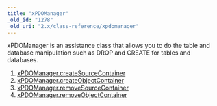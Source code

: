 ```yaml
---
title: "xPDOManager"
_old_id: "1278"
_old_uri: "2.x/class-reference/xpdomanager"
---
```


xPDOManager is an assistance class that allows you to do the table and database manipulation such as DROP and CREATE for tables and databases.

1. [xPDOManager.createSourceContainer](xpdo/class-reference/xpdomanager/xpdomanager.createsourcecontainer)
2. [xPDOManager.createObjectContainer](xpdo/class-reference/xpdomanager/xpdomanager.createobjectcontainer)
3. [xPDOManager.removeSourceContainer](xpdo/class-reference/xpdomanager/xpdomanager.removesourcecontainer)
4. [xPDOManager.removeObjectContainer](xpdo/class-reference/xpdomanager/xpdomanager.removeobjectcontainer)